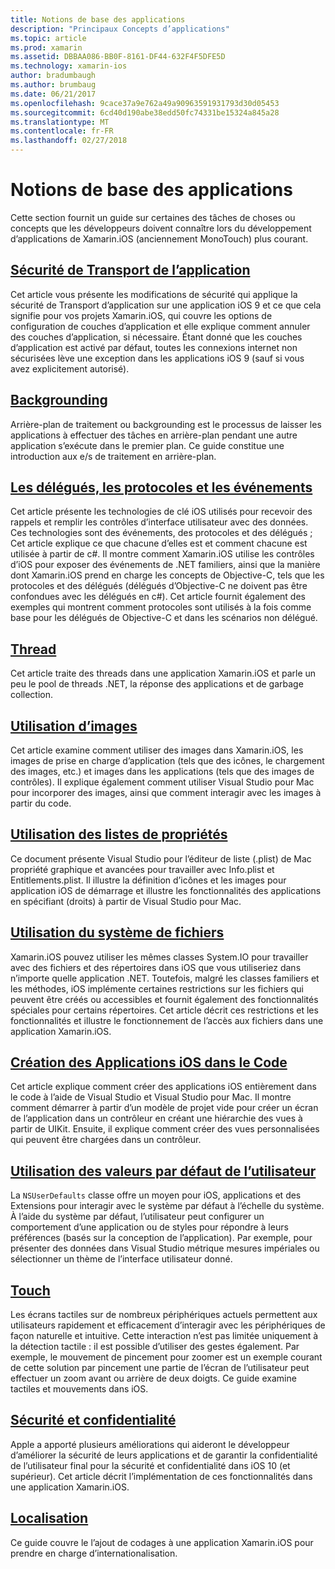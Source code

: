 ```yaml
---
title: Notions de base des applications
description: "Principaux Concepts d’applications"
ms.topic: article
ms.prod: xamarin
ms.assetid: DBBAA086-BB0F-8161-DF44-632F4F5DFE5D
ms.technology: xamarin-ios
author: bradumbaugh
ms.author: brumbaug
ms.date: 06/21/2017
ms.openlocfilehash: 9cace37a9e762a49a90963591931793d30d05453
ms.sourcegitcommit: 6cd40d190abe38edd50fc74331be15324a845a28
ms.translationtype: MT
ms.contentlocale: fr-FR
ms.lasthandoff: 02/27/2018
---
```

# <a name="application-fundamentals"></a>Notions de base des applications

Cette section fournit un guide sur certaines des tâches de choses ou concepts que les développeurs doivent connaître lors du développement d’applications de Xamarin.iOS (anciennement MonoTouch) plus courant.

## <a name="app-transport-securityiosapp-fundamentalsatsmd"></a>[Sécurité de Transport de l’application](~/ios/app-fundamentals/ats.md)

Cet article vous présente les modifications de sécurité qui applique la sécurité de Transport d’application sur une application iOS 9 et ce que cela signifie pour vos projets Xamarin.iOS, qui couvre les options de configuration de couches d’application et elle explique comment annuler des couches d’application, si nécessaire. Étant donné que les couches d’application est activé par défaut, toutes les connexions internet non sécurisées lève une exception dans les applications iOS 9 (sauf si vous avez explicitement autorisé).


## <a name="backgroundingiosapp-fundamentalsbackgroundingindexmd"></a>[Backgrounding](~/ios/app-fundamentals/backgrounding/index.md)

Arrière-plan de traitement ou backgrounding est le processus de laisser les applications à effectuer des tâches en arrière-plan pendant une autre application s’exécute dans le premier plan. Ce guide constitue une introduction aux e/s de traitement en arrière-plan.


## <a name="events-protocols-and-delegatesiosapp-fundamentalsdelegates-protocols-and-eventsmd"></a>[Les délégués, les protocoles et les événements](~/ios/app-fundamentals/delegates-protocols-and-events.md)

Cet article présente les technologies de clé iOS utilisés pour recevoir des rappels et remplir les contrôles d’interface utilisateur avec des données. Ces technologies sont des événements, des protocoles et des délégués ; Cet article explique ce que chacune d’elles est et comment chacune est utilisée à partir de c#. Il montre comment Xamarin.iOS utilise les contrôles d’iOS pour exposer des événements de .NET familiers, ainsi que la manière dont Xamarin.iOS prend en charge les concepts de Objective-C, tels que les protocoles et des délégués (délégués d’Objective-C ne doivent pas être confondues avec les délégués en c#). Cet article fournit également des exemples qui montrent comment protocoles sont utilisés à la fois comme base pour les délégués de Objective-C et dans les scénarios non délégué.

## <a name="threadingiosapp-fundamentalsthreadingmd"></a>[Thread](~/ios/app-fundamentals/threading.md)

Cet article traite des threads dans une application Xamarin.iOS et parle un peu le pool de threads .NET, la réponse des applications et de garbage collection.&nbsp;

## <a name="working-with-imagesiosapp-fundamentalsimages-iconsindexmd"></a>[Utilisation d’images](~/ios/app-fundamentals/images-icons/index.md)

Cet article examine comment utiliser des images dans Xamarin.iOS, les images de prise en charge d’application (tels que des icônes, le chargement des images, etc.) et images dans les applications (tels que des images de contrôles). Il explique également comment utiliser Visual Studio pour Mac pour incorporer des images, ainsi que comment interagir avec les images à partir du code.

## <a name="working-with-property-listsiosapp-fundamentalsindexmd"></a>[Utilisation des listes de propriétés](~/ios/app-fundamentals/index.md)

Ce document présente Visual Studio pour l’éditeur de liste (.plist) de Mac propriété graphique et avancées pour travailler avec Info.plist et Entitlements.plist. Il illustre la définition d’icônes et les images pour application iOS de démarrage et illustre les fonctionnalités des applications en spécifiant (droits) à partir de Visual Studio pour Mac.

## <a name="working-with-the-file-systemiosapp-fundamentalsfile-systemmd"></a>[Utilisation du système de fichiers](~/ios/app-fundamentals/file-system.md)

Xamarin.iOS pouvez utiliser les mêmes classes System.IO pour travailler avec des fichiers et des répertoires dans iOS que vous utiliseriez dans n’importe quelle application .NET. Toutefois, malgré les classes familiers et les méthodes, iOS implémente certaines restrictions sur les fichiers qui peuvent être créés ou accessibles et fournit également des fonctionnalités spéciales pour certains répertoires. Cet article décrit ces restrictions et les fonctionnalités et illustre le fonctionnement de l’accès aux fichiers dans une application Xamarin.iOS.

## <a name="creating-ios-applications-in-codeiosapp-fundamentalsios-code-onlymd"></a>[Création des Applications iOS dans le Code](~/ios/app-fundamentals/ios-code-only.md)

Cet article explique comment créer des applications iOS entièrement dans le code à l’aide de Visual Studio et Visual Studio pour Mac. Il montre comment démarrer à partir d’un modèle de projet vide pour créer un écran de l’application dans un contrôleur en créant une hiérarchie des vues à partir de UIKit. Ensuite, il explique comment créer des vues personnalisées qui peuvent être chargées dans un contrôleur.

## <a name="working-with-user-defaultsiosapp-fundamentalsuser-defaultsmd"></a>[Utilisation des valeurs par défaut de l’utilisateur](~/ios/app-fundamentals/user-defaults.md)

La `NSUserDefaults` classe offre un moyen pour iOS, applications et des Extensions pour interagir avec le système par défaut à l’échelle du système. À l’aide du système par défaut, l’utilisateur peut configurer un comportement d’une application ou de styles pour répondre à leurs préférences (basés sur la conception de l’application). Par exemple, pour présenter des données dans Visual Studio métrique mesures impériales ou sélectionner un thème de l’interface utilisateur donné.

## <a name="touchiosapp-fundamentalstouchindexmd"></a>[Touch](~/ios/app-fundamentals/touch/index.md)

Les écrans tactiles sur de nombreux périphériques actuels permettent aux utilisateurs rapidement et efficacement d’interagir avec les périphériques de façon naturelle et intuitive. Cette interaction n’est pas limitée uniquement à la détection tactile : il est possible d’utiliser des gestes également. Par exemple, le mouvement de pincement pour zoomer est un exemple courant de cette solution par pincement une partie de l’écran de l’utilisateur peut effectuer un zoom avant ou arrière de deux doigts. Ce guide examine tactiles et mouvements dans iOS.

## <a name="working-with-security-and-privacyiosapp-fundamentalssecurity-privacymd"></a>[Sécurité et confidentialité](~/ios/app-fundamentals/security-privacy.md)

Apple a apporté plusieurs améliorations qui aideront le développeur d’améliorer la sécurité de leurs applications et de garantir la confidentialité de l’utilisateur final pour la sécurité et confidentialité dans iOS 10 (et supérieur). Cet article décrit l’implémentation de ces fonctionnalités dans une application Xamarin.iOS.

##  <a name="localizationiosapp-fundamentalslocalizationindexmd"></a>[Localisation](~/ios/app-fundamentals/localization/index.md)

Ce guide couvre le l’ajout de codages à une application Xamarin.iOS pour prendre en charge d’internationalisation.